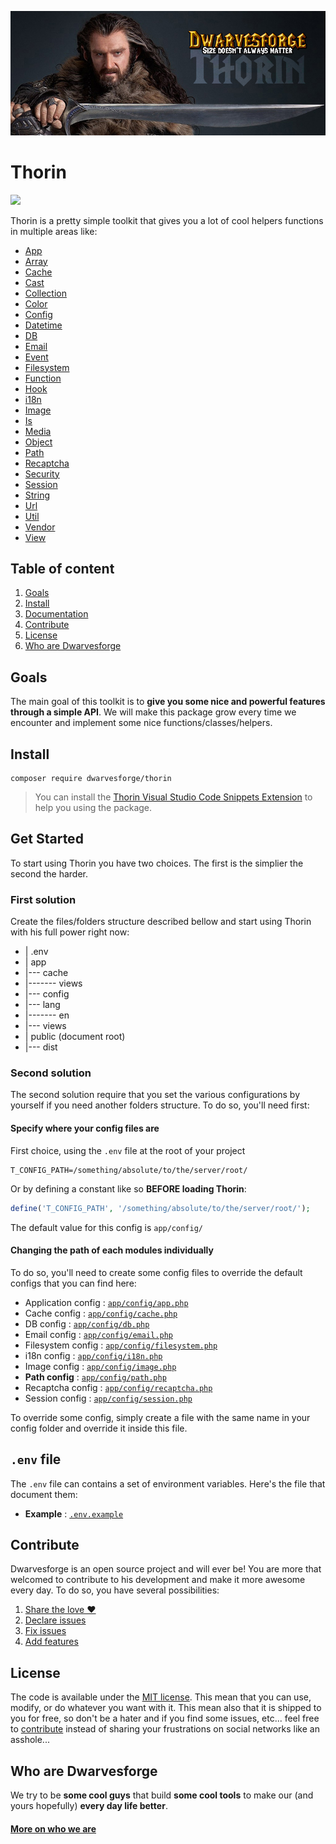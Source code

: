 ![Thorin](.resources/doc-header.jpg)

# Thorin

<p>
	<a href="https://travis-ci.org/Dwarvesforge/thorin">
		<img src="https://img.shields.io/travis/Dwarvesforge/thorin.svg?style=flat-square" />
	</a>
	<!-- <a href="https://www.npmjs.com/package/coffeekraken-sugar">
		<img src="https://img.shields.io/npm/v/coffeekraken-sugar.svg?style=flat-square" />
	</a>
	<a href="https://github.com/Coffeekraken/sugar/blob/master/LICENSE.txt">
		<img src="https://img.shields.io/npm/l/coffeekraken-sugar.svg?style=flat-square" />
	</a> -->
	<!-- <a href="https://github.com/coffeekraken/sugar">
		<img src="https://img.shields.io/npm/dt/coffeekraken-sugar.svg?style=flat-square" />
	</a>
	<a href="https://github.com/coffeekraken/sugar">
		<img src="https://img.shields.io/github/forks/coffeekraken/sugar.svg?style=social&label=Fork&style=flat-square" />
	</a>
	<a href="https://github.com/coffeekraken/sugar">
		<img src="https://img.shields.io/github/stars/coffeekraken/sugar.svg?style=social&label=Star&style=flat-square" />
	</a>-->
	<!-- <a href="https://twitter.com/coffeekrakenio">
		<img src="https://img.shields.io/twitter/url/http/coffeekrakenio.svg?style=social&style=flat-square" />
	</a>
	<a href="http://coffeekraken.io">
		<img src="https://img.shields.io/twitter/url/http/shields.io.svg?style=flat-square&label=coffeekraken.io&colorB=f2bc2b&style=flat-square" />
	</a> -->
</p>

Thorin is a pretty simple toolkit that gives you a lot of cool helpers functions in multiple areas like:

- [App](doc/functions/app.md)
- [Array](doc/functions/array.md)
- [Cache](doc/functions/cache.md)
- [Cast](doc/functions/cast.md)
- [Collection](doc/functions/collection.md)
- [Color](doc/functions/color.md)
- [Config](doc/functions/config.md)
- [Datetime](doc/functions/datetime.md)
- [DB](doc/functions/db.md)
- [Email](doc/functions/email.md)
- [Event](doc/functions/event.md)
- [Filesystem](doc/functions/filesystem.md)
- [Function](doc/functions/function.md)
- [Hook](doc/functions/hook.md)
- [i18n](doc/functions/i18n.md)
- [Image](doc/functions/image.md)
- [Is](doc/functions/is.md)
- [Media](doc/functions/media.md)
- [Object](doc/functions/object.md)
- [Path](doc/functions/path.md)
- [Recaptcha](doc/functions/recaptcha.md)
- [Security](doc/functions/security.md)
- [Session](doc/functions/session.md)
- [String](doc/functions/string.md)
- [Url](doc/functions/url.md)
- [Util](doc/functions/util.md)
- [Vendor](doc/functions/vendor.md)
- [View](doc/functions/view.md)

## Table of content

1. [Goals](#readme-goals)
2. [Install](#readme-install)
3. [Documentation](doc)
4. [Contribute](#readme-contribute)
5. [License](#readme-license)
6. [Who are Dwarvesforge](#readme-who-are-dwarvesforge)

<a id="readme-goals"></a>
## Goals

The main goal of this toolkit is to **give you some nice and powerful features through a simple API**.
We will make this package grow every time we encounter and implement some nice functions/classes/helpers.

<a id="readme-install"></a>
## Install

```
composer require dwarvesforge/thorin
```

> You can install the [Thorin Visual Studio Code Snippets Extension](https://marketplace.visualstudio.com/items?itemName=Dwarvesforge.dwarvesforge-thorin-snippets) to help you using the package.

<a id="readme-get-started"></a>
## Get Started

To start using Thorin you have two choices. The first is the simplier the second the harder.

### First solution

Create the files/folders structure described bellow and start using Thorin with his full power right now:

- | .env
- | app
- |--- cache
- |------- views
- |--- config
- |--- lang
- |------- en
- |--- views
- | public (document root)
- |--- dist

### Second solution

The second solution require that you set the various configurations by yourself if you need another folders structure.
To do so, you'll need first:

#### Specify where your config files are

First choice, using the `.env` file at the root of your project

```
T_CONFIG_PATH=/something/absolute/to/the/server/root/
```

Or by defining a constant like so **BEFORE loading Thorin**:

```php
define('T_CONFIG_PATH', '/something/absolute/to/the/server/root/');
```

The default value for this config is `app/config/`

#### Changing the path of each modules individually

To do so, you'll need to create some config files to override the default configs that you can find here:

- Application config : [`app/config/app.php`](doc/config/app.md)
- Cache config : [`app/config/cache.php`](doc/config/cache.md)
- DB config : [`app/config/db.php`](doc/config/db.md)
- Email config : [`app/config/email.php`](doc/config/email.md)
- Filesystem config : [`app/config/filesystem.php`](doc/config/filesystem.md)
- i18n config : [`app/config/i18n.php`](doc/config/i18n.md)
- Image config : [`app/config/image.php`](doc/config/image.md)
- **Path config** : [`app/config/path.php`](doc/config/path.md)
- Recaptcha config : [`app/config/recaptcha.php`](doc/config/recaptcha.md)
- Session config : [`app/config/session.php`](doc/config/session.md)

To override some config, simply create a file with the same name in your config folder and override it inside this file.

## `.env` file

The `.env` file can contains a set of environment variables. Here's the file that document them:

- **Example** : [`.env.example`](doc/.env.example.md)

<a id="readme-contribute"></a>
## Contribute

Dwarvesforge is an open source project and will ever be! You are more that welcomed to contribute to his development and make it more awesome every day.
To do so, you have several possibilities:

1. [Share the love ❤️](https://github.com/Dwarvesforge/dwarvesforge/blob/master/contribute.md#contribute-share-the-love)
2. [Declare issues](https://github.com/Dwarvesforge/dwarvesforge/blob/master/contribute.md#contribute-declare-issues)
3. [Fix issues](https://github.com/Dwarvesforge/dwarvesforge/blob/master/contribute.md#contribute-fix-issues)
4. [Add features](https://github.com/Dwarvesforge/dwarvesforge/blob/master/contribute.md#contribute-add-features)

<a id="readme-license"></a>
## License

The code is available under the [MIT license](LICENSE.txt). This mean that you can use, modify, or do whatever you want with it. This mean also that it is shipped to you for free, so don't be a hater and if you find some issues, etc... feel free to [contribute](https://github.com/Dwarvesforge/dwarvesforge/blob/master/contribute.md) instead of sharing your frustrations on social networks like an asshole...

<a id="readme-who-are-dwarvesforge"></a>
## Who are Dwarvesforge

We try to be **some cool guys** that build **some cool tools** to make our (and yours hopefully) **every day life better**.  

#### [More on who we are](https://github.com/Dwarvesforge/dwarvesforge/blob/master/who-are-we.md)
